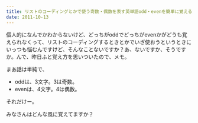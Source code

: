 ```yaml
---
title: リストのコーディングとかで使う奇数・偶数を表す英単語odd・evenを簡単に覚える方法
date: 2011-10-13
---
```

個人的になんでかわからないけど、どっちがoddでどっちがevenかがどうも覚えられなくって、リストのコーディングするときとかでいざ使おうというときにいっつも悩むんですけど、そんなことないですか？あ、ないですか、そうですか。んで、昨日ふと覚え方を思いついたので、メモ。

<!--more-->

まあ話は単純で、

<ul>
<li>oddは、3文字。3は奇数。</li>
<li>evenは、4文字。4は偶数。</li>
</ul>

それだけー。

みなさんはどんな風に覚えてますか？